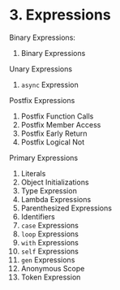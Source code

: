 # 3. Expressions

Binary Expressions:
1. Binary Expressions

Unary Expressions
1. `async` Expression

Postfix Expressions
1. Postfix Function Calls
2. Postfix Member Access
3. Postfix Early Return
4. Postfix Logical Not

Primary Expressions
1. Literals
2. Object Initializations
3. Type Expression
4. Lambda Expressions
5. Parenthesized Expressions
6. Identifiers
7. `case` Expressions
8. `loop` Expressions
9. `with` Expressions
10. `self` Expressions
11. `gen` Expressions
12. Anonymous Scope
13. Token Expression

